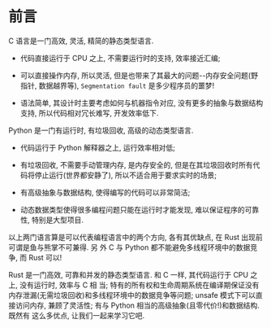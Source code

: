 # 前言


C 语言是一门高效, 灵活, 精简的静态类型语言.

* 代码直接运行于 CPU 之上, 不需要运行时的支持, 效率接近汇编;

* 可以直接操作内存, 所以灵活, 但是也带来了其最大的问题--内存安全问题(野指针, 数据越界等),
`Segmentation fault` 是多少程序员的噩梦!

* 语法简单, 其设计时主要考虑如何与机器指令对应, 没有更多的抽象与数据结构支持, 所以代码相对冗长难写,
开发效率低下.


Python 是一门有运行时, 有垃圾回收, 高级的动态类型语言.

* 代码运行于 Python 解释器之上, 运行效率相对低;

* 有垃圾回收, 不需要手动管理内存, 是内存安全的, 但是在其垃圾回收时所有代码将停止运行(世界都安静了),
所以不适合用于要求实时的场景;

* 有高级抽象与数据结构, 使得编写的代码可以非常简洁;

* 动态数据类型使得很多编程问题只能在运行时才能发现, 难以保证程序的可靠性, 特别是大型项目.


以上两门语言算是可以代表编程语言中的两个方向, 各有其优缺点, 在 Rust 出现前可谓是鱼与熊掌不可兼得. 另
外 C 与 Python 都不能避免多线程环境中的数据竞争, 而 Rust 可以!


Rust 是一门高效, 可靠和并发的静态类型语言. 和 C 一样, 其代码运行于 CPU 之上, 没有运行时, 效率与 C 相
当; 特有的所有权和生命周期系统在编译期保证没有内存泄漏(无需垃圾回收)和多线程环境中的数据竞争等问题;
unsafe 模式下可以直接访问内存, 兼顾了灵活性; 有与 Python 相当的高级抽象(且零代价!)和数据结构. 既然有
这么多优点, 让我们一起来学习它吧.
